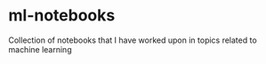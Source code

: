 # ml-notebooks
Collection of notebooks that I have worked upon in topics related to machine learning
